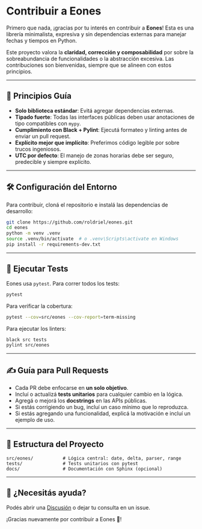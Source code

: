 # Contribuir a Eones

Primero que nada, ¡gracias por tu interés en contribuir a **Eones**! Esta es una librería minimalista, expresiva y sin dependencias externas para manejar fechas y tiempos en Python.

Este proyecto valora la **claridad, corrección y composabilidad** por sobre la sobreabundancia de funcionalidades o la abstracción excesiva. Las contribuciones son bienvenidas, siempre que se alineen con estos principios.

---

## 🧭 Principios Guía

- **Solo biblioteca estándar**: Evitá agregar dependencias externas.
- **Tipado fuerte**: Todas las interfaces públicas deben usar anotaciones de tipo compatibles con `mypy`.
- **Cumplimiento con Black + Pylint**: Ejecutá formateo y linting antes de enviar un pull request.
- **Explícito mejor que implícito**: Preferimos código legible por sobre trucos ingeniosos.
- **UTC por defecto**: El manejo de zonas horarias debe ser seguro, predecible y siempre explícito.

---

## 🛠 Configuración del Entorno

Para contribuir, cloná el repositorio e instalá las dependencias de desarrollo:

```bash
git clone https://github.com/roldriel/eones.git
cd eones
python -m venv .venv
source .venv/bin/activate  # o .venv\Scripts\activate en Windows
pip install -r requirements-dev.txt
```

---

## 🧪 Ejecutar Tests

Eones usa `pytest`. Para correr todos los tests:

```bash
pytest
```

Para verificar la cobertura:

```bash
pytest --cov=src/eones --cov-report=term-missing
```

Para ejecutar los linters:

```bash
black src tests
pylint src/eones
```

---

## ✍️ Guía para Pull Requests

- Cada PR debe enfocarse en **un solo objetivo**.
- Incluí o actualizá **tests unitarios** para cualquier cambio en la lógica.
- Agregá o mejorá los **docstrings** en las APIs públicas.
- Si estás corrigiendo un bug, incluí un caso mínimo que lo reproduzca.
- Si estás agregando una funcionalidad, explicá la motivación e incluí un ejemplo de uso.

---

## 📄 Estructura del Proyecto

```
src/eones/           # Lógica central: date, delta, parser, range
tests/               # Tests unitarios con pytest
docs/                # Documentación con Sphinx (opcional)
```

---

## 💬 ¿Necesitás ayuda?

Podés abrir una [Discusión](https://github.com/roldriel/eones/discussions) o dejar tu consulta en un issue.

¡Gracias nuevamente por contribuir a Eones 🙌!
